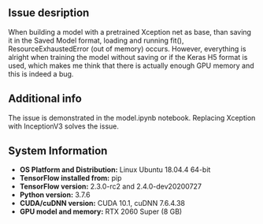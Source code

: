 ## Issue desription
When building a model with a pretrained Xception net as base, than saving it in the Saved Model format, loading and running fit(), ResourceExhaustedError (out of memory) occurs. However, everything is alright when training the model without saving or if the Keras H5 format is used, which makes me think that there is actually enough GPU memory and this is indeed a bug.

## Additional info
The issue is demonstrated in the model.ipynb notebook. Replacing Xception with InceptionV3 solves the issue.

## System Information
- **OS Platform and Distribution:** Linux Ubuntu 18.04.4 64-bit
- **TensorFlow installed from:** pip
- **TensorFlow version:** 2.3.0-rc2 and 2.4.0-dev20200727
- **Python version:** 3.7.6
- **CUDA/cuDNN version:** CUDA 10.1, cuDNN 7.6.4.38
- **GPU model and memory:** RTX 2060 Super (8 GB)